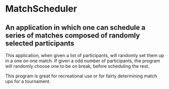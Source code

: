 # MatchScheduler
## An application in which one can schedule a series of matches composed of randomly selected participants

This application, when given a list of participants, will randomly set them up in a one on one match. If given a odd number of participants, the program will randomly 
choose one to be on break, before scheduling the rest. 

This program is great for recreational use or for fairly determining match ups for a tournament.

